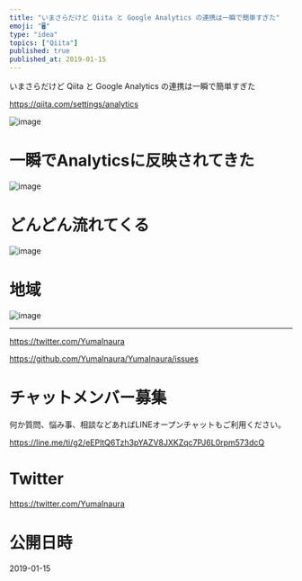 ```yaml
---
title: "いまさらだけど Qiita と Google Analytics の連携は一瞬で簡単すぎた"
emoji: "🖥"
type: "idea"
topics: ["Qiita"]
published: true
published_at: 2019-01-15
---
```


いまさらだけど Qiita と Google Analytics の連携は一瞬で簡単すぎた

https://qiita.com/settings/analytics


![image](https://user-images.githubusercontent.com/13635059/51162201-b29ac200-18d8-11e9-9366-baf3cc0baa00.png)



# 一瞬でAnalyticsに反映されてきた
![image](https://user-images.githubusercontent.com/13635059/51162227-cba37300-18d8-11e9-9620-22a0b28010ad.png)

# どんどん流れてくる

![image](https://user-images.githubusercontent.com/13635059/51162361-33f25480-18d9-11e9-9ad4-89bc9e84b70e.png)

# 地域

![image](https://user-images.githubusercontent.com/13635059/51162368-394f9f00-18d9-11e9-9b43-bb4c2a79f40c.png)

---

https://twitter.com/YumaInaura

https://github.com/YumaInaura/YumaInaura/issues








<!-- Update From Qiita API -->

# チャットメンバー募集


何か質問、悩み事、相談などあればLINEオープンチャットもご利用ください。

https://line.me/ti/g2/eEPltQ6Tzh3pYAZV8JXKZqc7PJ6L0rpm573dcQ





# Twitter


https://twitter.com/YumaInaura


<!-- Update From Qiita API -->



# 公開日時

2019-01-15
